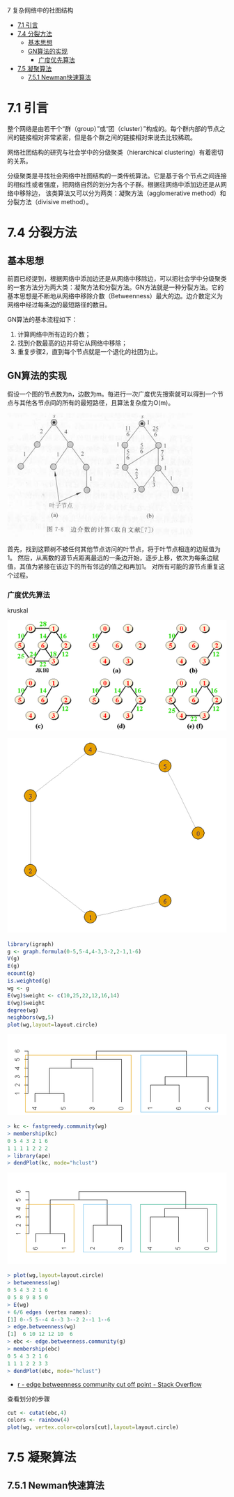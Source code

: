

7 复杂网络中的社图结构


<!-- @import "[TOC]" {cmd="toc" depthFrom=1 depthTo=6 orderedList=false} -->
<!-- code_chunk_output -->

* [7.1 引言](#71-引言)
* [7.4 分裂方法](#74-分裂方法)
	* [基本思想](#基本思想)
	* [GN算法的实现](#gn算法的实现)
		* [广度优先算法](#广度优先算法)
* [7.5 凝聚算法](#75-凝聚算法)
	* [7.5.1 Newman快速算法](#751-newman快速算法)

<!-- /code_chunk_output -->



# 7.1 引言

整个网络是由若干个“群（group）”或“团（cluster）”构成的。每个群内部的节点之间的链接相对非常紧密，但是各个群之间的链接相对来说去比较稀疏。

网络社团结构的研究与社会学中的分级聚类（hierarchical clustering）有着密切的关系。

分级聚类是寻找社会网络中社图结构的一类传统算法。它是基于各个节点之间连接的相似性或者强度，把网络自然的划分为各个子群。根据往网络中添加边还是从网络中移除边， 该类算法又可以分为两类：凝聚方法（agglomerative method）和分裂方法（divisive method）。

# 7.4 分裂方法

## 基本思想

前面已经提到，根据网络中添加边还是从网络中移除边，可以把社会学中分级聚类的一套方法分为两大类：凝聚方法和分裂方法。GN方法就是一种分裂方法。它的基本思想是不断地从网络中移除介数（Betweenness）最大的边。边介数定义为网络中经过每条边的最短路径的数目。

GN算法的基本流程如下：
1. 计算网络中所有边的介数；
2. 找到介数最高的边并将它从网络中移除；
3. 重复步骤2，直到每个节点就是一个退化的社团为止。

## GN算法的实现

假设一个图的节点数为n，边数为m。每进行一次广度优先搜索就可以得到一个节点与其他各节点间的所有的最短路径，且算法复杂度为O(m)。

![betweenness.png](img/betweenness.png)

首先，找到这颗树不被任何其他节点访问的叶节点，将于叶节点相连的边赋值为1。
然后，从离数的源节点距离最远的一条边开始，逐步上移，依次为每条边赋值，其值为紧接在该边下的所有邻边的值之和再加1。
对所有可能的源节点重复这个过程。



### 广度优先算法

kruskal

![kruskal.png](img/kruskal.png)

![wg_betweenness.png](img/wg_betweenness.png)

```R
library(igraph)
g <- graph.formula(0-5,5-4,4-3,3-2,2-1,1-6)
V(g)
E(g)
ecount(g)
is.weighted(g)
wg <- g
E(wg)$weight <- c(10,25,22,12,16,14)
E(wg)$weight
degree(wg)
neighbors(wg,5)
plot(wg,layout=layout.circle)

```

![wg_hclust.png](img/wg_hclust.png)

```R
> kc <- fastgreedy.community(wg)
> membership(kc)
0 5 4 3 2 1 6 
1 1 1 1 2 2 2 
> library(ape)
> dendPlot(kc, mode="hclust")
```


![wg_betweenness_communities.png](img/wg_betweenness_communities.png)

```r
> plot(wg,layout=layout.circle)
> betweenness(wg)
0 5 4 3 2 1 6 
0 5 8 9 8 5 0 
> E(wg)
+ 6/6 edges (vertex names):
[1] 0--5 5--4 4--3 3--2 2--1 1--6
> edge.betweenness(wg)
[1]  6 10 12 12 10  6
> ebc <- edge.betweenness.community(g)
> membership(ebc)
0 5 4 3 2 1 6 
1 1 1 2 2 3 3 
> dendPlot(ebc, mode="hclust")
```


* [r - edge betweenness community cut off point - Stack Overflow ](https://stackoverflow.com/questions/24715788/edge-betweenness-community-cut-off-point)

查看划分的步骤

```r
cut <- cutat(ebc,4)
colors <- rainbow(4)
plot(wg, vertex.color=colors[cut],layout=layout.circle)
```


# 7.5 凝聚算法

## 7.5.1 Newman快速算法


